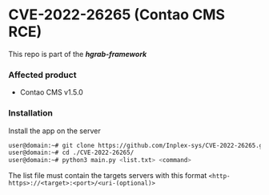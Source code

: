 # CVE-2022-26265 (Contao CMS RCE)

This repo is part of the ***hgrab-framework***

### Affected product
  - Contao CMS v1.5.0

### Installation
Install the app on the server
```sh
user@domain:~# git clone https://github.com/Inplex-sys/CVE-2022-26265.git
user@domain:~# cd ./CVE-2022-26265/
user@domain:~# python3 main.py <list.txt> <command>
```

The list file must contain the targets servers with this format `<http-https>://<target>:<port>/<uri-(optional)>`
